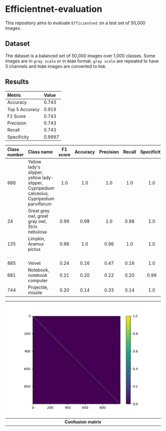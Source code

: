 # Efficientnet-evaluation

This repository aims to evaluate `Efficientnet` on a test set of 50,000 images.


## Dataset

The dataset is a balanced set of 50,000 images over 1,000 classes. Some images are in `gray scale` or in `RGBA` format. `gray scale` are repeated to have 3 channels and `RGBA` images are converted to `RGB`.



## Results

| Metric | Value |
| :----- | :----- |
|  Accuracy       |  0.743 |
|  Top 5 Accuracy |  0.919 |
|  F1 Score       |  0.743 |
|  Precision      |  0.743 |
|  Recall         |  0.743 |
|  Specificity    | 0.9997 |




| Class number | Class name | F1 score | Accuracy | Precision | Recall | Specificity |
| :----- | :-----  | :-----: | :-----: | :-----: | :-----: | :-----: |
| 986 | Yellow lady's slipper, yellow lady-slipper, Cypripedium calceolus, Cypripedium parviflorum    |  1.0 | 1.0 | 1.0 | 1.0 | 1.0 |
|  24 | Great grey owl, great gray owl, Strix nebulosa | 0.99 | 0.98 |  1.0 | 0.98 |  1.0 |
| 135 | Limpkin, Aramus pictus                         | 0.98 | 1.0  | 0.96 |  1.0 |  1.0 |
|. . . |
| 885 | Velvet                      | 0.24 | 0.16 | 0.47 | 0.16 |  1.0  |
| 681 | Notebook, notebook computer | 0.21 | 0.20 | 0.22 | 0.20 |  0.99 |
| 744 | Projectile, missile         | 0.20 | 0.14 | 0.33 | 0.14 |  1.0  |



|![Confusion matrix](https://github.com/clementw168/Efficientnet-evaluation/blob/main/confusion_matrix.png)|
|:----:|
| <b>Confusion matrix</b>|